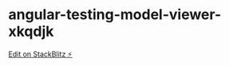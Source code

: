 # angular-testing-model-viewer-xkqdjk

[Edit on StackBlitz ⚡️](https://stackblitz.com/edit/angular-testing-model-viewer-xkqdjk)